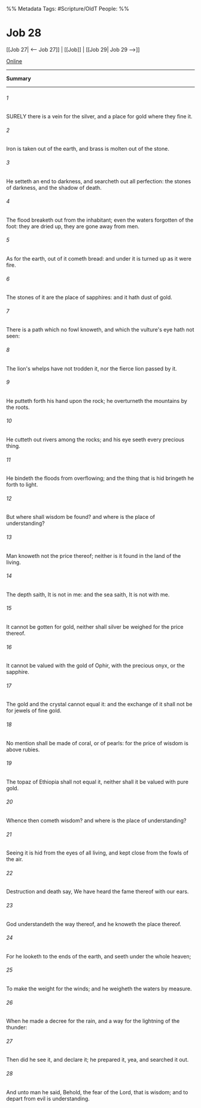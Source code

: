 

%% Metadata
Tags: #Scripture/OldT
People: 
%%
# Job 28
[[Job 27| <-- Job 27]] | [[Job]] | [[Job 29| Job 29 -->]]

[Online](https://churchofjesuschrist.org/study/scriptures/ot/job/28?lang=eng)

---
__Summary__



---

###### 1
SURELY there is a vein for the silver, and a place for gold where they fine it.
###### 2
Iron is taken out of the earth, and brass is molten out of the stone.
###### 3
He setteth an end to darkness, and searcheth out all perfection: the stones of darkness, and the shadow of death.
###### 4
The flood breaketh out from the inhabitant; even the waters forgotten of the foot: they are dried up, they are gone away from men.
###### 5
As for the earth, out of it cometh bread: and under it is turned up as it were fire.
###### 6
The stones of it are the place of sapphires: and it hath dust of gold.
###### 7
There is a path which no fowl knoweth, and which the vulture's eye hath not seen:
###### 8
The lion's whelps have not trodden it, nor the fierce lion passed by it.
###### 9
He putteth forth his hand upon the rock; he overturneth the mountains by the roots.
###### 10
He cutteth out rivers among the rocks; and his eye seeth every precious thing.
###### 11
He bindeth the floods from overflowing; and the thing that is hid bringeth he forth to light.
###### 12
But where shall wisdom be found?  and where is the place of understanding?
###### 13
Man knoweth not the price thereof; neither is it found in the land of the living.
###### 14
The depth saith, It is not in me: and the sea saith, It is not with me.
###### 15
It cannot be gotten for gold, neither shall silver be weighed for the price thereof.
###### 16
It cannot be valued with the gold of Ophir, with the precious onyx, or the sapphire.
###### 17
The gold and the crystal cannot equal it: and the exchange of it shall not be for jewels of fine gold.
###### 18
No mention shall be made of coral, or of pearls: for the price of wisdom is above rubies.
###### 19
The topaz of Ethiopia shall not equal it, neither shall it be valued with pure gold.
###### 20
Whence then cometh wisdom?  and where is the place of understanding?
###### 21
Seeing it is hid from the eyes of all living, and kept close from the fowls of the air.
###### 22
Destruction and death say, We have heard the fame thereof with our ears.
###### 23
God understandeth the way thereof, and he knoweth the place thereof.
###### 24
For he looketh to the ends of the earth, and seeth under the whole heaven;
###### 25
To make the weight for the winds; and he weigheth the waters by measure.
###### 26
When he made a decree for the rain, and a way for the lightning of the thunder:
###### 27
Then did he see it, and declare it; he prepared it, yea, and searched it out.
###### 28
And unto man he said, Behold, the fear of the Lord, that is wisdom; and to depart from evil is understanding.



